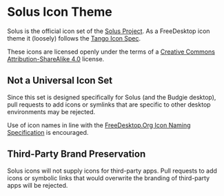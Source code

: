 # Solus Icon Theme

Solus is the official icon set of the [Solus Project](https://solus-project.com/). As a FreeDesktop icon theme it (loosely) follows the [Tango Icon Spec](http://tango.freedesktop.org/Tango_Icon_Theme_Guidelines).

These icons are licensed openly under the terms of a [Creative Commons Attribution-ShareAlike 4.0](COPYING) license.

## Not a Universal Icon Set
Since this set is designed specifically for Solus (and the Budgie desktop), pull requests to add icons or symlinks that are specific to other desktop environments may be rejected.

Use of icon names in line with the [FreeDesktop.Org Icon Naming Specification](http://standards.freedesktop.org/icon-naming-spec/icon-naming-spec-latest.html) is encouraged.

## Third-Party Brand Preservation
Solus icons will not supply icons for third-party apps. Pull requests to add icons or symbolic links that would overwrite the branding of third-party apps will be rejected.